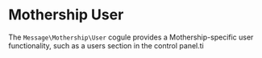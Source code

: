 # Mothership User

The `Message\Mothership\User` cogule provides a Mothership-specific user functionality, such as a users section in the control panel.ti